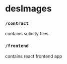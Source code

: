 # desImages

### `/contract`

contains solidity files

### `/frontend`

contains react frontend app
